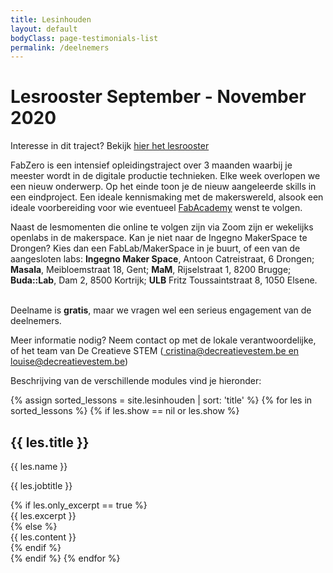 ```yaml
---
title: Lesinhouden
layout: default
bodyClass: page-testimonials-list
permalink: /deelnemers
---
```


<div class="intro intro-med">
  <div class="container">
    <div class="row">
      <div class="col-12">
        <h1>Lesrooster September - November 2020</h1>
      </div>
    </div>
  </div>
</div>

<div class="container">
<div class="row">
<div class="col-12">
<p>Interesse in dit traject? Bekijk <a href="https://docs.google.com/document/d/1UJCh3_Wmd3YVntPLR2NEjCxlklaJARVeY3NodaaAVJU/edit?usp=sharing"> hier het lesrooster</a></p>
<p>FabZero is een intensief opleidingstraject over 3 maanden waarbij je meester wordt in de digitale productie technieken. Elke week overlopen we een nieuw onderwerp. Op het einde toon je de nieuw aangeleerde skills in een eindproject. Een ideale kennismaking met de makerswereld, alsook een ideale voorbereiding voor wie eventueel <a href="{{ site.baseurl}}/fabacademy">FabAcademy</a> wenst te volgen.</p>
<p>Naast de lesmomenten die online te volgen zijn via Zoom zijn er wekelijks openlabs in de makerspace. Kan je niet naar de Ingegno MakerSpace te Drongen? Kies dan een FabLab/MakerSpace in je buurt, of een van de aangesloten labs: <strong>Ingegno Maker Space</strong>, Antoon Catreistraat, 6 Drongen; <strong>Masala</strong>, Meibloemstraat 18, Gent; <strong>MaM</strong>, Rijselstraat 1, 8200 Brugge; <strong>Buda::Lab</strong>, Dam 2, 8500 Kortrijk; <strong>ULB</strong> Fritz Toussaintstraat 8, 1050 Elsene.</p>
</div>
</div>
</div>

<!-- link om in te schrijven -->
<!--div class="container pt-2">
<div class="call">
<div class="call-box-top">
<div class="call-phone"><strong>Interesse in het FabZero traject? </strong>  </div>  
</div>
<div class="call-box-bottom">
<a href="https://forms.gle/o5JxSYZLGWUzDiJZ8" class="button">Schrijf je hier in!</a>
</div>
</div>
</div-->

<!--div class="container pt-3">
<div class="call">
<div class="call-box-top">
<div class="call-phone"><strong>Inschrijven voor losse FabZero modules? </strong>  </div>
</div>
<div class="call-box-bottom">
<a href="https://forms.gle/3Tgr9H4MXWxfjyFk9" class="button">Schrijf je hier in!</a>
</div>
</div>
</div-->


<div class="container">
<div class="row">
<div class="col-12">
<p><br>
Deelname is <strong>gratis</strong>, maar we vragen wel een serieus engagement van de deelnemers.</p>
<p>Meer informatie nodig? Neem contact op met de lokale verantwoordelijke, of het team van De Creatieve STEM (<a href="mailto:cristina@decreatievestem.be;louise@decreatievestem.be"> cristina@decreatievestem.be en louise@decreatievestem.be</a>) </p>
<p>Beschrijving van de verschillende modules vind je hieronder:</p>         
</div>
</div>
</div>

<div class="container pb-6">
<div class="row">
{% assign sorted_lessons = site.lesinhouden | sort: 'title' %}
{% for les in sorted_lessons %}
{% if les.show == nil or les.show %}
<div class="col-12 col-md-6 mb-2 ">
<div class="testimonials testimonials-summary">
<div class="testimonials-meta">
<h2 class="testimonials-title">{{ les.title }}</h2>
<p class="testimonials-name">{{ les.name }}</p>
<p class="testimonials-jobtitle">{{ les.jobtitle }}</p>
</div>
{% if les.only_excerpt == true %}
<div class="testimonials-content">{{ les.excerpt }}</div>
{% else %}
<div class="testimonials-content">{{ les.content }}</div>
{% endif %}
</div>
</div>
{% endif %}
{% endfor %}
</div>
</div>

